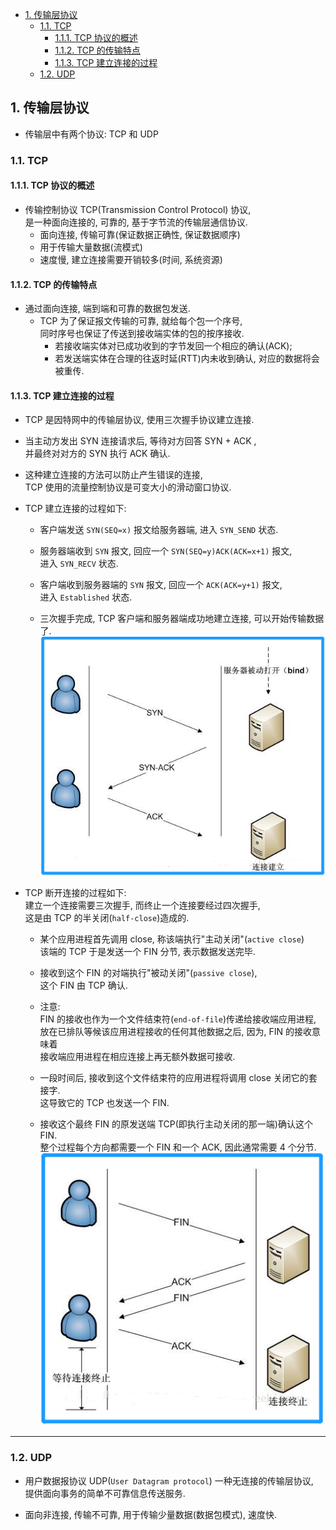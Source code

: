 <!-- TOC -->

- [1. 传输层协议](#1-传输层协议)
  - [1.1. TCP](#11-tcp)
    - [1.1.1. TCP 协议的概述](#111-tcp-协议的概述)
    - [1.1.2. TCP 的传输特点](#112-tcp-的传输特点)
    - [1.1.3. TCP 建立连接的过程](#113-tcp-建立连接的过程)
  - [1.2. UDP](#12-udp)

<!-- /TOC -->

## 1. 传输层协议
- 传输层中有两个协议: TCP 和 UDP

### 1.1. TCP

#### 1.1.1. TCP 协议的概述
- 传输控制协议 TCP(Transmission Control Protocol) 协议,  
  是一种面向连接的, 可靠的, 基于字节流的传输层通信协议.
  - 面向连接, 传输可靠(保证数据正确性, 保证数据顺序)  
  - 用于传输大量数据(流模式)  
  - 速度慢, 建立连接需要开销较多(时间, 系统资源) 

#### 1.1.2. TCP 的传输特点
- 通过面向连接, 端到端和可靠的数据包发送.  
  - TCP 为了保证报文传输的可靠, 就给每个包一个序号,  
    同时序号也保证了传送到接收端实体的包的按序接收.  
    - 若接收端实体对已成功收到的字节发回一个相应的确认(ACK);  
    - 若发送端实体在合理的往返时延(RTT)内未收到确认, 对应的数据将会被重传. 

#### 1.1.3. TCP 建立连接的过程
- TCP 是因特网中的传输层协议, 使用三次握手协议建立连接.  

- 当主动方发出 SYN 连接请求后, 等待对方回答 SYN + ACK ,  
  并最终对对方的 SYN 执行 ACK 确认.  

- 这种建立连接的方法可以防止产生错误的连接,  
  TCP 使用的流量控制协议是可变大小的滑动窗口协议.

- TCP 建立连接的过程如下:  
  - 客户端发送 `SYN(SEQ=x)` 报文给服务器端, 进入 `SYN_SEND` 状态. 
  
  - 服务器端收到 `SYN` 报文, 回应一个 `SYN(SEQ=y)ACK(ACK=x+1)` 报文,  
    进入 `SYN_RECV` 状态. 
  
  - 客户端收到服务器端的 `SYN` 报文, 回应一个 `ACK(ACK=y+1)` 报文,  
    进入 `Established` 状态. 
  
  - 三次握手完成, TCP 客户端和服务器端成功地建立连接, 可以开始传输数据了. 
    ![pic](../99.images/2021-02-26-11-35-11.png)

- TCP 断开连接的过程如下:  
  建立一个连接需要三次握手, 而终止一个连接要经过四次握手,  
  这是由 TCP 的半关闭(`half-close`)造成的.

  - 某个应用进程首先调用 close, 称该端执行"主动关闭"(`active close`)  
    该端的 TCP 于是发送一个 FIN 分节, 表示数据发送完毕. 
  
  - 接收到这个 FIN 的对端执行"被动关闭"(`passive close`),  
    这个 FIN 由 TCP 确认.  

  - 注意:  
    FIN 的接收也作为一个文件结束符(`end-of-file`)传递给接收端应用进程,  
    放在已排队等候该应用进程接收的任何其他数据之后, 因为, FIN 的接收意味着  
    接收端应用进程在相应连接上再无额外数据可接收.  

  - 一段时间后, 接收到这个文件结束符的应用进程将调用 close 关闭它的套接字.   
    这导致它的 TCP 也发送一个 FIN.
  
  - 接收这个最终 FIN 的原发送端 TCP(即执行主动关闭的那一端)确认这个 FIN.  
    整个过程每个方向都需要一个 FIN 和一个 ACK, 因此通常需要 4 个分节.
    ![pic](../99.images/2021-02-26-13-37-39.png)
****

### 1.2. UDP
- 用户数据报协议 UDP(`User Datagram protocol`) 一种无连接的传输层协议,  
  提供面向事务的简单不可靠信息传送服务.

- 面向非连接, 传输不可靠, 用于传输少量数据(数据包模式), 速度快.